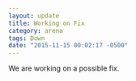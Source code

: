 ```yaml
---
layout: update
title: Working on Fix
category: arena
tags: Down
date: "2015-11-15 00:02:17 -0500"
---
```


We are working on a possible fix.
